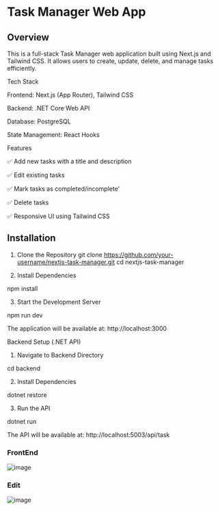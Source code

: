 # Task Manager Web App

## Overview

This is a full-stack Task Manager web application built using Next.js and Tailwind CSS. It allows users to create, update, delete, and manage tasks efficiently.

Tech Stack

Frontend: Next.js (App Router), Tailwind CSS

Backend: .NET Core Web API

Database: PostgreSQL

State Management: React Hooks

Features

✅ Add new tasks with a title and description 

✅ Edit existing tasks

✅ Mark tasks as completed/incomplete'

✅ Delete tasks

✅ Responsive UI using Tailwind CSS

## Installation

1. Clone the Repository
git clone https://github.com/your-username/nextjs-task-manager.git
cd nextjs-task-manager

3. Install Dependencies

npm install

3. Start the Development Server

npm run dev

The application will be available at: http://localhost:3000

Backend Setup (.NET API)

1. Navigate to Backend Directory

cd backend

2. Install Dependencies

dotnet restore

3. Run the API

dotnet run

The API will be available at: http://localhost:5003/api/task

### FrontEnd

![image](https://github.com/user-attachments/assets/773ff15f-7f7c-4e15-9244-500e68a4dcbe)


### Edit 

![image](https://github.com/user-attachments/assets/29ccd883-f03d-435d-8a54-34db98a39545)
